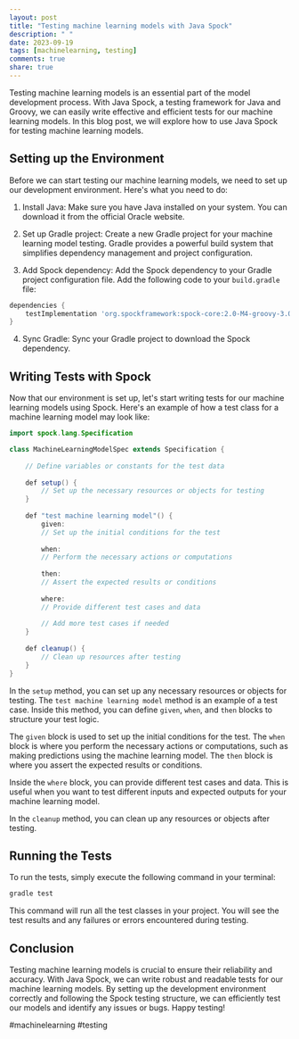 ```yaml
---
layout: post
title: "Testing machine learning models with Java Spock"
description: " "
date: 2023-09-19
tags: [machinelearning, testing]
comments: true
share: true
---
```


Testing machine learning models is an essential part of the model development process. With Java Spock, a testing framework for Java and Groovy, we can easily write effective and efficient tests for our machine learning models. In this blog post, we will explore how to use Java Spock for testing machine learning models.

## Setting up the Environment

Before we can start testing our machine learning models, we need to set up our development environment. Here's what you need to do:

1. Install Java: Make sure you have Java installed on your system. You can download it from the official Oracle website.

2. Set up Gradle project: Create a new Gradle project for your machine learning model testing. Gradle provides a powerful build system that simplifies dependency management and project configuration.

3. Add Spock dependency: Add the Spock dependency to your Gradle project configuration file. Add the following code to your `build.gradle` file:

```groovy
dependencies {
    testImplementation 'org.spockframework:spock-core:2.0-M4-groovy-3.0'
}
```

4. Sync Gradle: Sync your Gradle project to download the Spock dependency.

## Writing Tests with Spock

Now that our environment is set up, let's start writing tests for our machine learning models using Spock. Here's an example of how a test class for a machine learning model may look like:

```java
import spock.lang.Specification

class MachineLearningModelSpec extends Specification {
    
    // Define variables or constants for the test data
    
    def setup() {
        // Set up the necessary resources or objects for testing
    }
    
    def "test machine learning model"() {
        given:
        // Set up the initial conditions for the test
        
        when:
        // Perform the necessary actions or computations
        
        then:
        // Assert the expected results or conditions
        
        where:
        // Provide different test cases and data
        
        // Add more test cases if needed
    }
    
    def cleanup() {
        // Clean up resources after testing
    }
}
```

In the `setup` method, you can set up any necessary resources or objects for testing. The `test machine learning model` method is an example of a test case. Inside this method, you can define `given`, `when`, and `then` blocks to structure your test logic.

The `given` block is used to set up the initial conditions for the test. The `when` block is where you perform the necessary actions or computations, such as making predictions using the machine learning model. The `then` block is where you assert the expected results or conditions.

Inside the `where` block, you can provide different test cases and data. This is useful when you want to test different inputs and expected outputs for your machine learning model.

In the `cleanup` method, you can clean up any resources or objects after testing.

## Running the Tests

To run the tests, simply execute the following command in your terminal:

```bash
gradle test
```

This command will run all the test classes in your project. You will see the test results and any failures or errors encountered during testing.

## Conclusion

Testing machine learning models is crucial to ensure their reliability and accuracy. With Java Spock, we can write robust and readable tests for our machine learning models. By setting up the development environment correctly and following the Spock testing structure, we can efficiently test our models and identify any issues or bugs. Happy testing!

#machinelearning #testing